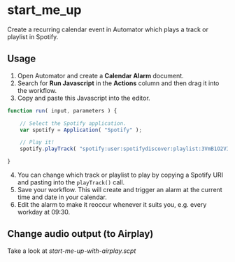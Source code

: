# start_me_up

Create a recurring calendar event in Automator which plays a track or playlist in Spotify.

## Usage

1. Open Automator and create a __Calendar Alarm__ document.
2. Search for __Run Javascript__ in the __Actions__ column and then drag it into the workflow.
3. Copy and paste this Javascript into the editor.

```javascript
function run( input, parameters ) {

    // Select the Spotify application.
    var spotify = Application( "Spotify" );

    // Play it!
    spotify.playTrack( "spotify:user:spotifydiscover:playlist:3VmB1O2VItOKyDbyfKhvA9" );

}
```

4. You can change which track or playlist to play by copying a Spotify URI and pasting into the `playTrack()` call.
5. Save your workflow. This will create and trigger an alarm at the current time and date in your calendar.
6. Edit the alarm to make it reoccur whenever it suits you, e.g. every workday at 09:30.

## Change audio output (to Airplay)

Take a look at *start-me-up-with-airplay.scpt*
